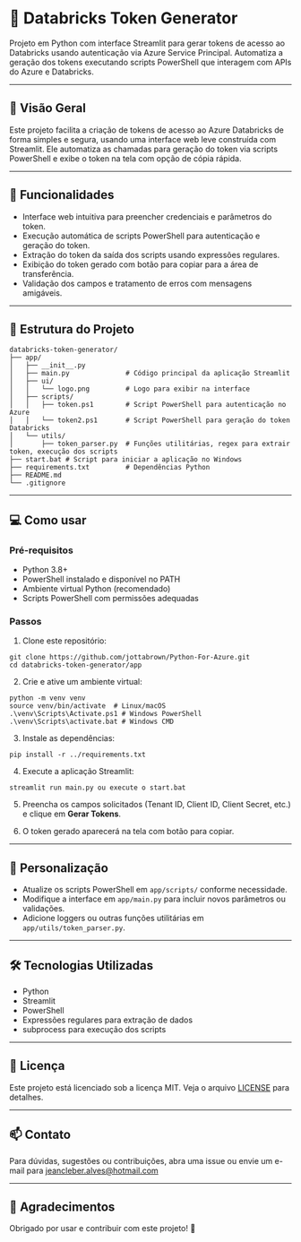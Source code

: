 # 🔐 Databricks Token Generator

Projeto em Python com interface Streamlit para gerar tokens de acesso ao Databricks usando autenticação via Azure Service Principal. Automatiza a geração dos tokens executando scripts PowerShell que interagem com APIs do Azure e Databricks.

---

## 🧩 Visão Geral

Este projeto facilita a criação de tokens de acesso ao Azure Databricks de forma simples e segura, usando uma interface web leve construída com Streamlit. Ele automatiza as chamadas para geração do token via scripts PowerShell e exibe o token na tela com opção de cópia rápida.

---

## 🚀 Funcionalidades

- Interface web intuitiva para preencher credenciais e parâmetros do token.
- Execução automática de scripts PowerShell para autenticação e geração do token.
- Extração do token da saída dos scripts usando expressões regulares.
- Exibição do token gerado com botão para copiar para a área de transferência.
- Validação dos campos e tratamento de erros com mensagens amigáveis.

---

## 📁 Estrutura do Projeto

```
databricks-token-generator/
├── app/
│   ├── __init__.py
│   ├── main.py              # Código principal da aplicação Streamlit
│   ├── ui/
│   │   └── logo.png         # Logo para exibir na interface
│   ├── scripts/
│   │   ├── token.ps1        # Script PowerShell para autenticação no Azure
│   │   └── token2.ps1       # Script PowerShell para geração do token Databricks
│   └── utils/
│       ├── token_parser.py  # Funções utilitárias, regex para extrair token, execução dos scripts
├── start.bat # Script para iniciar a aplicação no Windows
├── requirements.txt         # Dependências Python
├── README.md
└── .gitignore
```

---

## 💻 Como usar

### Pré-requisitos

- Python 3.8+
- PowerShell instalado e disponível no PATH
- Ambiente virtual Python (recomendado)
- Scripts PowerShell com permissões adequadas

### Passos

1. Clone este repositório:

```
git clone https://github.com/jottabrown/Python-For-Azure.git
cd databricks-token-generator/app
```

2. Crie e ative um ambiente virtual:

```
python -m venv venv
source venv/bin/activate  # Linux/macOS
.\venv\Scripts\Activate.ps1 # Windows PowerShell
.\venv\Scripts\activate.bat # Windows CMD
```

3. Instale as dependências:

```
pip install -r ../requirements.txt
```

4. Execute a aplicação Streamlit:

```
streamlit run main.py ou execute o start.bat
```

5. Preencha os campos solicitados (Tenant ID, Client ID, Client Secret, etc.) e clique em **Gerar Tokens**.

6. O token gerado aparecerá na tela com botão para copiar.

---

## 🔧 Personalização

- Atualize os scripts PowerShell em `app/scripts/` conforme necessidade.
- Modifique a interface em `app/main.py` para incluir novos parâmetros ou validações.
- Adicione loggers ou outras funções utilitárias em `app/utils/token_parser.py`.

---

## 🛠️ Tecnologias Utilizadas

- Python
- Streamlit
- PowerShell
- Expressões regulares para extração de dados
- subprocess para execução dos scripts

---

## 📄 Licença

Este projeto está licenciado sob a licença MIT. Veja o arquivo [LICENSE](LICENSE) para detalhes.

---

## 📫 Contato

Para dúvidas, sugestões ou contribuições, abra uma issue ou envie um e-mail para jeancleber.alves@hotmail.com

---

## 📢 Agradecimentos

Obrigado por usar e contribuir com este projeto! 🚀
